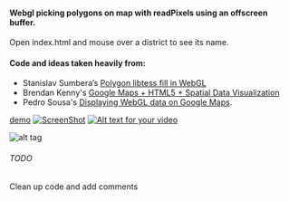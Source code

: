 #### Webgl picking polygons on map with readPixels using an offscreen buffer.
Open index.html and mouse over a district to see its name.
#### Code and ideas taken heavily from: 
- Stanislav Sumbera’s [Polygon libtess fill in 
WebGL](http://blog.sumbera.com/2014/07/28/webgl-polygons-fill-with-libtess-js)
- Brendan Kenny's [Google Maps + HTML5 + Spatial Data Visualization]('https://www.youtube.com/watch?v=aZJnI6hxr-c')
- Pedro Sousa's [Displaying WebGL data on Google Maps](http://build-failed.blogspot.com/2013/02/displaying-webgl-data-on-google-maps.html).


[demo](http://codepen.io/mikefab/pen/YwdrXx)
[![ScreenShot]()](http://youtu.be/vt5fpE0bzSY)
[![Alt text for your video](http://img.youtube.com/vi/w8rDkgqiBzc/0.jpg)](https://youtu.be/w8rDkgqiBzc)

![alt tag](http://s12.postimg.org/6j9juvy8t/webgl_picking_geo_polygons.png)

###### TODO
Clean up code and add comments
